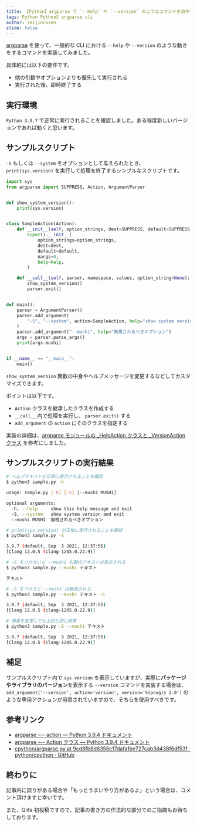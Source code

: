 ```yaml
---
title: 【Python】argparse で `--help` や `--version` のようなコマンドを自作する
tags: Python Python3 argparse cli
author: seijinrosen
slide: false
---
```

[argparse](https://docs.python.org/ja/3/library/argparse.html) を使って、一般的な CLI における `--help` や `--version` のような動きをするコマンドを実装してみました。

具体的には以下の要件です。

- 他の引数やオプションよりも優先して実行される
- 実行された後、即時終了する

## 実行環境

`Python 3.9.7` で正常に実行されることを確認しました。ある程度新しいバージョンであれば動くと思います。

## サンプルスクリプト

`-S` もしくは `--system` をオプションとして与えられたとき、`print(sys.version)` を実行して処理を終了するシンプルなスクリプトです。

```python:sample.py
import sys
from argparse import SUPPRESS, Action, ArgumentParser


def show_system_version():
    print(sys.version)


class SampleAction(Action):
    def __init__(self, option_strings, dest=SUPPRESS, default=SUPPRESS, help=None):
        super().__init__(
            option_strings=option_strings,
            dest=dest,
            default=default,
            nargs=0,
            help=help,
        )

    def __call__(self, parser, namespace, values, option_string=None):
        show_system_version()
        parser.exit()


def main():
    parser = ArgumentParser()
    parser.add_argument(
        "-S", "--system", action=SampleAction, help="show system version and exit"
    )
    parser.add_argument("--mushi", help="無視されるべきオプション")
    args = parser.parse_args()
    print(args.mushi)


if __name__ == "__main__":
    main()
```

`show_system_version` 関数の中身やヘルプメッセージを変更するなどしてカスタマイズできます。

ポイントは以下です。

- `Action` クラスを継承したクラスを作成する
- `__call__` 内で処理を実行し、 `parser.exit()` する
- `add_argument` の `action` にそのクラスを指定する

実装の詳細は、[argparse モジュールの _HelpAction クラスと _VersionAction クラス](https://github.com/python/cpython/blob/9cd8fb8d6356c17dafa1be727cab3d438f6df53f/Lib/argparse.py#L1079-L1121) を参考にしました。

## サンプルスクリプトの実行結果

```sh
# ヘルプテキストが正常に表示されることを確認
$ python3 sample.py -h

usage: sample.py [-h] [-S] [--mushi MUSHI]

optional arguments:
  -h, --help     show this help message and exit
  -S, --system   show system version and exit
  --mushi MUSHI  無視されるべきオプション
```

```sh
# print(sys.version) が正常に実行されることを確認
$ python3 sample.py -S

3.9.7 (default, Sep  3 2021, 12:37:55)
[Clang 12.0.5 (clang-1205.0.22.9)]
```

```sh
# -S をつけないと --mushi 引数のテキストは表示される
$ python3 sample.py --mushi テキスト

テキスト
```

```sh
# -S をつけると --mushi は無視される
$ python3 sample.py --mushi テキスト -S

3.9.7 (default, Sep  3 2021, 12:37:55)
[Clang 12.0.5 (clang-1205.0.22.9)]
```

```sh
# 順番を変更しても上記と同じ結果
$ python3 sample.py -S --mushi テキスト

3.9.7 (default, Sep  3 2021, 12:37:55)
[Clang 12.0.5 (clang-1205.0.22.9)]
```

## 補足

サンプルスクリプト内で `sys.version` を表示していますが、実際に**パッケージやライブラリのバージョン**を表示する `--version` コマンドを実装する場合は、`add_argument('--version', action='version', version='%(prog)s 2.0')` のような専用アクションが用意されていますので、そちらを使用すべきです。

## 参考リンク

- [argparse --- action — Python 3.9.4 ドキュメント](https://docs.python.org/ja/3/library/argparse.html#action)
- [argparse --- Action クラス — Python 3.9.4 ドキュメント](https://docs.python.org/ja/3/library/argparse.html#argparse.Action)
- [cpython/argparse.py at 9cd8fb8d6356c17dafa1be727cab3d438f6df53f · python/cpython · GitHub](https://github.com/python/cpython/blob/9cd8fb8d6356c17dafa1be727cab3d438f6df53f/Lib/argparse.py#L1079-L1121)

## 終わりに

記事内に誤りがある場合や「もっとうまいやり方があるよ」という場合は、コメント頂けますと幸いです。

また、Qiita 初投稿ですので、記事の書き方の作法的な部分でのご指摘もお待ちしております。
